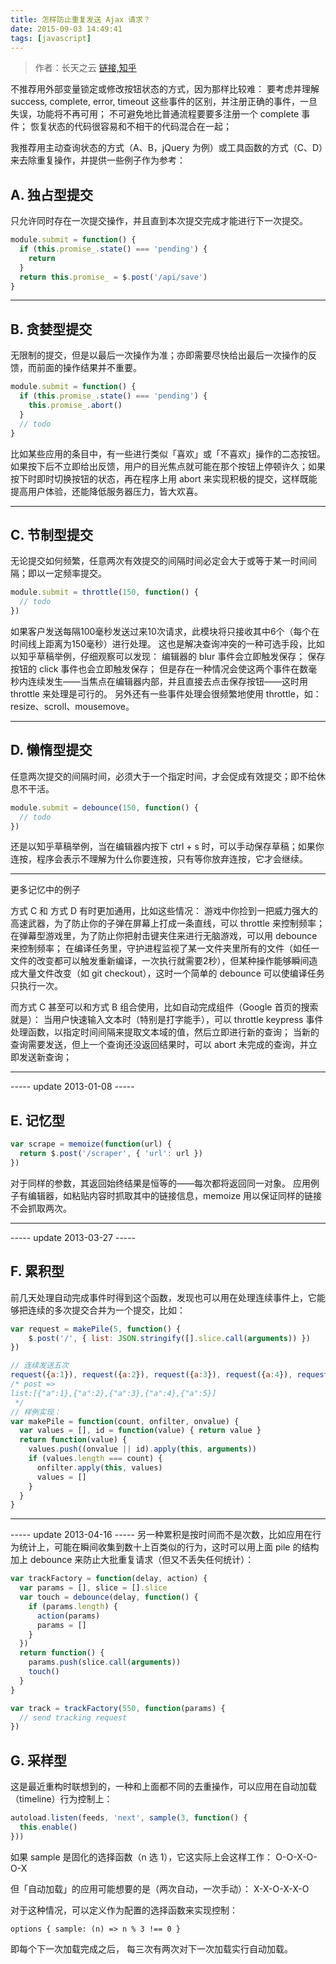 ```yaml
---
title: 怎样防止重复发送 Ajax 请求？
date: 2015-09-03 14:49:41
tags: [javascript]
---
```

> 作者：长天之云
[链接,知乎](https://www.zhihu.com/question/19805411/answer/15465427)


不推荐用外部变量锁定或修改按钮状态的方式，因为那样比较难：
要考虑并理解 success, complete, error, timeout 这些事件的区别，并注册正确的事件，一旦失误，功能将不再可用；
不可避免地比普通流程要要多注册一个 complete 事件；
恢复状态的代码很容易和不相干的代码混合在一起；

我推荐用主动查询状态的方式（A、B，jQuery 为例）或工具函数的方式（C、D）来去除重复操作，并提供一些例子作为参考：

## A. 独占型提交
只允许同时存在一次提交操作，并且直到本次提交完成才能进行下一次提交。
```javascript
module.submit = function() {
  if (this.promise_.state() === 'pending') {
    return
  }
  return this.promise_ = $.post('/api/save')
}
```
******
## B. 贪婪型提交
无限制的提交，但是以最后一次操作为准；亦即需要尽快给出最后一次操作的反馈，而前面的操作结果并不重要。
```javascript
module.submit = function() {
  if (this.promise_.state() === 'pending') {
    this.promise_.abort()
  }
  // todo
}
```
比如某些应用的条目中，有一些进行类似「喜欢」或「不喜欢」操作的二态按钮。如果按下后不立即给出反馈，用户的目光焦点就可能在那个按钮上停顿许久；如果按下时即时切换按钮的状态，再在程序上用 abort 来实现积极的提交，这样既能提高用户体验，还能降低服务器压力，皆大欢喜。
******
## C. 节制型提交
无论提交如何频繁，任意两次有效提交的间隔时间必定会大于或等于某一时间间隔；即以一定频率提交。
```javascript
module.submit = throttle(150, function() {
  // todo
})
```
如果客户发送每隔100毫秒发送过来10次请求，此模块将只接收其中6个（每个在时间线上距离为150毫秒）进行处理。
这也是解决查询冲突的一种可选手段，比如以知乎草稿举例，仔细观察可以发现：
编辑器的 blur 事件会立即触发保存；
保存按钮的 click 事件也会立即触发保存；
但是存在一种情况会使这两个事件在数毫秒内连续发生——当焦点在编辑器内部，并且直接去点击保存按钮——这时用 throttle 来处理是可行的。
另外还有一些事件处理会很频繁地使用 throttle，如： resize、scroll、mousemove。
******
## D. 懒惰型提交
任意两次提交的间隔时间，必须大于一个指定时间，才会促成有效提交；即不给休息不干活。
```javascript
module.submit = debounce(150, function() {
  // todo
})
```
还是以知乎草稿举例，当在编辑器内按下 ctrl + s 时，可以手动保存草稿；如果你连按，程序会表示不理解为什么你要连按，只有等你放弃连按，它才会继续。

*********
更多记忆中的例子

方式 C 和 方式 D 有时更加通用，比如这些情况：
游戏中你捡到一把威力强大的高速武器，为了防止你的子弹在屏幕上打成一条直线，可以 throttle 来控制频率；
在弹幕型游戏里，为了防止你把射击键夹住来进行无脑游戏，可以用 debounce 来控制频率；
在编译任务里，守护进程监视了某一文件夹里所有的文件（如任一文件的改变都可以触发重新编译，一次执行就需要2秒），但某种操作能够瞬间造成大量文件改变（如 git checkout），这时一个简单的 debounce 可以使编译任务只执行一次。

而方式 C 甚至可以和方式 B 组合使用，比如自动完成组件（Google 首页的搜索就是）：
当用户快速输入文本时（特别是打字能手），可以 throttle keypress 事件处理函数，以指定时间间隔来提取文本域的值，然后立即进行新的查询；
当新的查询需要发送，但上一个查询还没返回结果时，可以 abort 未完成的查询，并立即发送新查询；

*******

----- update 2013-01-08 -----
## E. 记忆型
```javascript
var scrape = memoize(function(url) {
  return $.post('/scraper', { 'url': url })
})
```
对于同样的参数，其返回始终结果是恒等的——每次都将返回同一对象。
应用例子有编辑器，如粘贴内容时抓取其中的链接信息，memoize 用以保证同样的链接不会抓取两次。
******
----- update 2013-03-27 -----
## F. 累积型
前几天处理自动完成事件时得到这个函数，发现也可以用在处理连续事件上，它能够把连续的多次提交合并为一个提交，比如：
```javascript
var request = makePile(5, function() {
    $.post('/', { list: JSON.stringify([].slice.call(arguments)) })
})

// 连续发送五次
request({a:1}), request({a:2}), request({a:3}), request({a:4}), request({a:5})
/* post =>
list:[{"a":1},{"a":2},{"a":3},{"a":4},{"a":5}]
 */
// 样例实现：
var makePile = function(count, onfilter, onvalue) {
  var values = [], id = function(value) { return value }
  return function(value) {
    values.push((onvalue || id).apply(this, arguments))
    if (values.length === count) {
      onfilter.apply(this, values)
      values = []
    }
  }
}
```
******
----- update 2013-04-16 -----
另一种累积是按时间而不是次数，比如应用在行为统计上，可能在瞬间收集到数十上百类似的行为，这时可以用上面 pile 的结构加上 debounce 来防止大批重复请求（但又不丢失任何统计）：
```javascript
var trackFactory = function(delay, action) {
  var params = [], slice = [].slice
  var touch = debounce(delay, function() {
    if (params.length) {
      action(params)
      params = []
    }
  })
  return function() {
    params.push(slice.call(arguments))
    touch()
  }
}

var track = trackFactory(550, function(params) {
  // send tracking request
})
```
## G. 采样型
这是最近重构时联想到的，一种和上面都不同的去重操作，可以应用在自动加载（timeline）行为控制上：
```javascript
autoload.listen(feeds, 'next', sample(3, function() {
  this.enable()
}))
```
如果 sample 是固化的选择函数（n 选 1），它这实际上会这样工作：
O-O-X-O-O-X

但「自动加载」的应用可能想要的是（两次自动，一次手动）：
X-X-O-X-X-O

对于这种情况，可以定义作为配置的选择函数来实现控制：
```
options { sample: (n) => n % 3 !== 0 }
```
即每个下一次加载完成之后， 每三次有两次对下一次加载实行自动加载。

